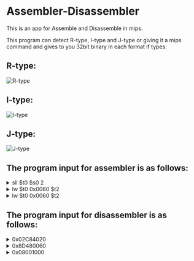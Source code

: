 # Assembler-Disassembler

This is an app for  Assemble  and Disassemble in mips.

This program can detect R-type, I-type and J-type or giving it a mips command and gives to you 32bit binary in each format if types:

 R-type:  
 --
 ![R-type](https://github.com/nawidadkhah/Assembler-Disassembler/blob/main/images/R-type.jpg?raw=true)

 I-type: 
 --
 ![I-type](https://github.com/nawidadkhah/Assembler-Disassembler/blob/main/images/I-type.jpg?raw=true)
 
 J-type:
 --
 ![J-type](https://github.com/nawidadkhah/Assembler-Disassembler/blob/main/images/J-type.jpg?raw=true)
 
 The program input for assembler is as follows:
 --
 
 <details>
           <summary>  sll $t0 $s0 2 </summary>
           <p>
0x00104080  
            
R-Type           
op: 000000     
rs: 00000         
rt: 10000          
rd: 01000        
shamt: 00010           
funct: 000000</p>
 </details>
 
  <details>
           <summary>  lw $t0 0x0060 $t2 </summary>
           <p> 
  0x8D480060
            
 I-Type       
 op: 100011        
 rs: 01010            
 rt: 01000             
 constant or address: 0000000001100000  
           </p>
 </details>
 
   <details>
           <summary>  lw $t0 0x0060 $t2 </summary>
           <p> 
 0x08001000
            
 J-Type     
 op: 000010              
 address: 00000000000001000000000000
</p>
 </details>
 
 The program input for disassembler is as follows:
 --
 
 <details>
           <summary> 0x02C84020 </summary>
           <p>
add $t0, $s0, 2  
            
R-Type  
op: 000000  
rs: 10110  
rt: 01000  
rd: 01000  
shamt: 00000  
funct: 100000</p>
 </details>
 
  <details>
           <summary>  0x8D480060 </summary>
           <p> 
lw $t0, 0x0060, $t2
            
I-Type  
op: 100011  
rs: 01010  
rt: 01000  
constant or address: 0000000001100000
           </p>
 </details>
 
   <details>
           <summary>  0x08001000 </summary>
           <p> 
j 0x1000
            
J-Type  
op: 000010  
address: 00000000000001000000000000  
</p>
 </details>

